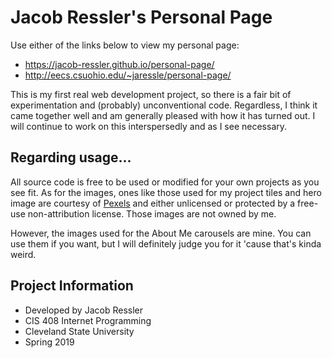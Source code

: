 # Jacob Ressler's Personal Page

Use either of the links below to view my personal page:

- https://jacob-ressler.github.io/personal-page/
- http://eecs.csuohio.edu/~jaressle/personal-page/

This is my first real web development project, so there is a fair bit of experimentation and (probably) unconventional code. Regardless, I think it came together well and am generally pleased with how it has turned out. I will continue to work on this interspersedly and as I see necessary.

## Regarding usage...

All source code is free to be used or modified for your own projects as you see fit. As for the images, ones like those used for my project tiles and hero image are courtesy of [Pexels](https://www.pexels.com/) and either unlicensed or protected by a free-use non-attribution license. Those images are not owned by me. 

However, the images used for the About Me carousels are mine. You can use them if you want, but I will definitely judge you for it 'cause that's kinda weird.

## Project Information

- Developed by Jacob Ressler
- CIS 408 Internet Programming
- Cleveland State University
- Spring 2019
